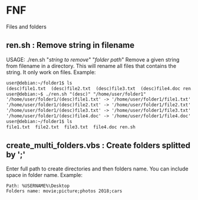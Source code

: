# FNF
Files and folders

ren.sh : Remove string in filename
-
USAGE: ./ren.sh "*string to remove*" "*folder path*"
Remove a given string from filename in a directory. This will rename all files that contains the string. It only work on files.
Example:
```diff
user@debian:~/folder1$ ls
(desc)file1.txt  (desc)file2.txt  (desc)file3.txt  (desc)file4.doc ren.sh
user@debian:~$ ./ren.sh "(desc)" "/home/user/folder1"
'/home/user/folder1/(desc)file1.txt' -> '/home/user/folder1/file1.txt'
'/home/user/folder1/(desc)file2.txt' -> '/home/user/folder1/file2.txt'
'/home/user/folder1/(desc)file3.txt' -> '/home/user/folder1/file3.txt'
'/home/user/folder1/(desc)file4.doc' -> '/home/user/folder1/file4.doc'
user@debian:~/folder1$ ls
file1.txt  file2.txt  file3.txt  file4.doc ren.sh
```

create_multi_folders.vbs : Create folders splitted by ';'
-
Enter full path to create directories and then folders name. You can include space in folder name. Example:
```
Path: %USERNAME%\Desktop
Folders name: movie;picture;photos 2018;cars
```

